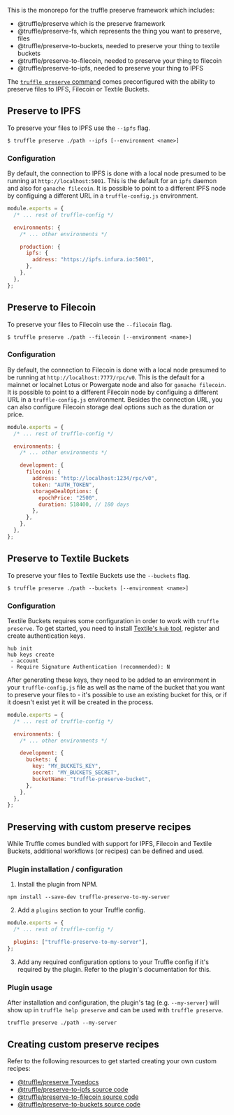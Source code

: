 This is the monorepo for the truffle preserve framework which includes:

- @truffle/preserve which is the preserve framework
- @truffle/preserve-fs, which represents the thing you want to preserve, files
- @truffle/preserve-to-buckets, needed to preserve your thing to textile buckets
- @truffle/preserve-to-filecoin, needed to preserve your thing to filecoin
- @truffle/preserve-to-ipfs, needed to preserve your thing to IPFS

The [`truffle preserve` command](https://trufflesuite.com/docs/truffle/reference/truffle-commands#preserve) comes preconfigured with the ability to preserve files to IPFS, Filecoin or Textile Buckets.

## Preserve to IPFS

To preserve your files to IPFS use the `--ipfs` flag.

```shell
$ truffle preserve ./path --ipfs [--environment <name>]
```

### Configuration

By default, the connection to IPFS is done with a local node presumed to be running at `http://localhost:5001`. This is the default for an `ipfs` daemon and also for `ganache filecoin`. It is possible to point to a different IPFS node by configuing a different URL in a `truffle-config.js` environment.

```javascript
module.exports = {
  /* ... rest of truffle-config */

  environments: {
    /* ... other environments */

    production: {
      ipfs: {
        address: "https://ipfs.infura.io:5001",
      },
    },
  },
};
```

## Preserve to Filecoin

To preserve your files to Filecoin use the `--filecoin` flag.

```shell
$ truffle preserve ./path --filecoin [--environment <name>]
```

### Configuration

By default, the connection to Filecoin is done with a local node presumed to be running at `http://localhost:7777/rpc/v0`. This is the default for a mainnet or localnet Lotus or Powergate node and also for `ganache filecoin`. It is possible to point to a different Filecoin node by configuing a different URL in a `truffle-config.js` environment. Besides the connection URL, you can also configure Filecoin storage deal options such as the duration or price.

```javascript
module.exports = {
  /* ... rest of truffle-config */

  environments: {
    /* ... other environments */

    development: {
      filecoin: {
        address: "http://localhost:1234/rpc/v0",
        token: "AUTH_TOKEN",
        storageDealOptions: {
          epochPrice: "2500",
          duration: 518400, // 180 days
        },
      },
    },
  },
};
```

## Preserve to Textile Buckets

To preserve your files to Textile Buckets use the `--buckets` flag.

```shell
$ truffle preserve ./path --buckets [--environment <name>]
```

### Configuration

Textile Buckets requires some configuration in order to work with `truffle preserve`. To get started, you need to install [Textile's `hub` tool](https://docs.textile.io/hub/), register and create authentication keys.

```shell
hub init
hub keys create
 - account
 - Require Signature Authentication (recommended): N
```

After generating these keys, they need to be added to an environment in your `truffle-config.js` file as well as the name of the bucket that you want to preserve your files to - it's possible to use an existing bucket for this, or if it doesn't exist yet it will be created in the process.

```javascript
module.exports = {
  /* ... rest of truffle-config */

  environments: {
    /* ... other environments */

    development: {
      buckets: {
        key: "MY_BUCKETS_KEY",
        secret: "MY_BUCKETS_SECRET",
        bucketName: "truffle-preserve-bucket",
      },
    },
  },
};
```

## Preserving with custom preserve recipes

While Truffle comes bundled with support for IPFS, Filecoin and Textile Buckets, additional workflows (or recipes) can be defined and used.

### Plugin installation / configuration

1. Install the plugin from NPM.

```shell
npm install --save-dev truffle-preserve-to-my-server
```

2. Add a `plugins` section to your Truffle config.

```javascript
module.exports = {
  /* ... rest of truffle-config */

  plugins: ["truffle-preserve-to-my-server"],
};
```

3. Add any required configuration options to your Truffle config if it's required by the plugin. Refer to the plugin's documentation for this.

### Plugin usage

After installation and configuration, the plugin's tag (e.g. `--my-server`) will show up in `truffle help preserve` and can be used with `truffle preserve`.

```shell
truffle preserve ./path --my-server
```

## Creating custom preserve recipes

Refer to the following resources to get started creating your own custom recipes:

- [@truffle/preserve Typedocs](https://trufflesuite.com/docs/truffle/preserves)
- [@truffle/preserve-to-ipfs source code](https://github.com/trufflesuite/preserves/tree/develop/packages/preserve-to-ipfs)
- [@truffle/preserve-to-filecoin source code](https://github.com/trufflesuite/preserves/tree/develop/packages/preserve-to-filecoin)
- [@truffle/preserve-to-buckets source code](https://github.com/trufflesuite/preserves/tree/develop/packages/preserve-to-buckets)
